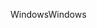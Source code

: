 <span data-ttu-id="218ef-101">Windows</span><span class="sxs-lookup"><span data-stu-id="218ef-101">Windows</span></span>